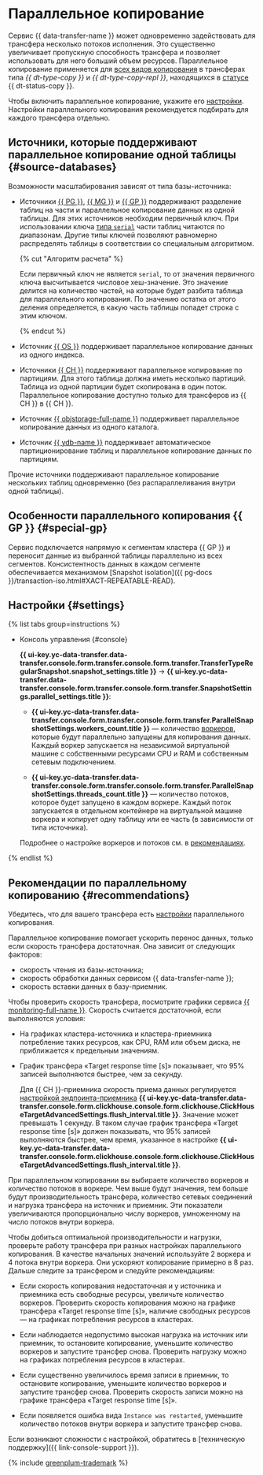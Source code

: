 # Параллельное копирование

Сервис {{ data-transfer-name }} может одновременно задействовать для трансфера несколько потоков исполнения. Это существенно увеличивает пропускную способность трансфера и позволяет использовать для него больший объем ресурсов. Параллельное копирование применяется для [всех видов копирования](transfer-lifecycle.md#copy) в трансферах типа _{{ dt-type-copy }}_ и _{{ dt-type-copy-repl }}_, находящихся в [статусе](transfer-lifecycle.md#statuses) {{ dt-status-copy }}.

Чтобы включить параллельное копирование, укажите его [настройки](#settings). Настройки параллельного копирования рекомендуется подбирать для каждого трансфера отдельно.

## Источники, которые поддерживают параллельное копирование одной таблицы {#source-databases}

Возможности масштабирования зависят от типа базы-источника:

* Источники [{{ PG }}](../operations/endpoint/source/postgresql.md), [{{ MG }}](../operations/endpoint/source/mongodb.md) и [{{ GP }}](../operations/endpoint/source/greenplum.md) поддерживают разделение таблиц на части и параллельное копирование данных из одной таблицы. Для этих источников необходим первичный ключ. При использовании ключа [типа `serial`](https://www.postgresql.org/docs/current/datatype-numeric.html#DATATYPE-SERIAL) части таблиц читаются по диапазонам. Другие типы ключей позволяют равномерно распределять таблицы в соответствии со специальным алгоритмом.

  {% cut "Алгоритм расчета" %}

  Если первичный ключ не является `serial`, то от значения первичного ключа высчитывается числовое хеш-значение. Это значение делится на количество частей, на которые будет разбита таблица для параллельного копирования. По значению остатка от этого деления определяется, в какую часть таблицы попадет строка с этим ключом.

  {% endcut %}

* Источник [{{ OS }}](../operations/endpoint/source/opensearch.md) поддерживает параллельное копирование данных из одного индекса.
* Источники [{{ CH }}](../operations/endpoint/source/clickhouse.md) поддерживают параллельное копирование по партициям. Для этого таблица должна иметь несколько партиций. Таблица из одной партиции будет скопирована в один поток. Параллельное копирование доступно только для трансферов из {{ CH }} в {{ CH }}.
* Источник [{{ objstorage-full-name }}](../operations/endpoint/source/object-storage.md) поддерживает параллельное копирование данных из одного каталога.
* Источник [{{ ydb-name }}](../operations/endpoint/source/ydb.md) поддерживает автоматическое партиционирование таблиц и параллельное копирование данных по партициям.

Прочие источники поддерживают параллельное копирование нескольких таблиц одновременно (без распараллеливания внутри одной таблицы).

## Особенности параллельного копирования {{ GP }} {#special-gp}

Сервис подключается напрямую к сегментам кластера {{ GP }} и переносит данные из выбранной таблицы параллельно из всех сегментов. Консистентность данных в каждом сегменте обеспечивается механизмом [Snapshot isolation]({{ pg-docs }}/transaction-iso.html#XACT-REPEATABLE-READ).

## Настройки {#settings}

{% list tabs group=instructions %}

- Консоль управления {#console}


  **{{ ui-key.yc-data-transfer.data-transfer.console.form.transfer.console.form.transfer.TransferTypeRegularSnapshot.snapshot_settings.title }}** → **{{ ui-key.yc-data-transfer.data-transfer.console.form.transfer.console.form.transfer.SnapshotSettings.parallel_settings.title }}**:

  * **{{ ui-key.yc-data-transfer.data-transfer.console.form.transfer.console.form.transfer.ParallelSnapshotSettings.workers_count.title }}** — количество [воркеров](index.md#worker), которые будут параллельно запущены для копирования данных. Каждый воркер запускается на независимой виртуальной машине с собственными ресурсами CPU и RAM и собственным сетевым подключением.

  * **{{ ui-key.yc-data-transfer.data-transfer.console.form.transfer.console.form.transfer.ParallelSnapshotSettings.threads_count.title }}** — количество потоков, которое будет запущено в каждом воркере. Каждый поток запускается в отдельном контейнере на виртуальной машине воркера и копирует одну таблицу или ее часть (в зависимости от типа источника).

  Подробнее о настройке воркеров и потоков см. в [рекомендациях](#recommendations).


{% endlist %}

## Рекомендации по параллельному копированию {#recommendations}

Убедитесь, что для вашего трансфера есть [настройки](#settings) параллельного копирования.

Параллельное копирование помогает ускорить перенос данных, только если скорость трансфера достаточная. Она зависит от следующих факторов:

* скорость чтения из базы-источника;
* скорость обработки данных сервисом {{ data-transfer-name }};
* скорость вставки данных в базу-приемник.

Чтобы проверить скорость трансфера, посмотрите графики сервиса [{{ monitoring-full-name }}](../../monitoring/). Скорость считается достаточной, если выполняются условия:

* На графиках кластера-источника и кластера-приемника потребление таких ресурсов, как CPU, RAM или объем диска, не приближается к предельным значениям.

* График трансфера «Target response time [s]» показывает, что 95% записей выполняются быстрее, чем за секунду.

    Для {{ CH }}-приемника скорость приема данных регулируется [настройкой эндпоинта-приемника](../operations/endpoint/target/clickhouse.md#additional-settings) **{{ ui-key.yc-data-transfer.data-transfer.console.form.clickhouse.console.form.clickhouse.ClickHouseTargetAdvancedSettings.flush_interval.title }}**. Значение может превышать 1 секунду. В таком случае график трансфера «Target response time [s]» должен показывать, что 95% записей выполняются быстрее, чем время, указанное в настройке **{{ ui-key.yc-data-transfer.data-transfer.console.form.clickhouse.console.form.clickhouse.ClickHouseTargetAdvancedSettings.flush_interval.title }}**.

При параллельном копировании вы выбираете количество воркеров и количество потоков в воркере. Чем выше будут значения, тем больше будут производительность трансфера, количество сетевых соединений и нагрузка трансфера на источник и приемник. Эти показатели увеличиваются пропорционально числу воркеров, умноженному на число потоков внутри воркера.

Чтобы добиться оптимальной производительности и нагрузки, проверьте работу трансфера при разных настройках параллельного копирования. В качестве начальных значений используйте 2 воркера и 4 потока внутри воркера. Они ускоряют копирование примерно в 8 раз. Дальше следите за трансфером и следуйте рекомендациям:

* Если скорость копирования недостаточная и у источника и приемника есть свободные ресурсы, увеличьте количество воркеров. Проверить скорость копирования можно на графике трансфера «Target response time [s]», наличие свободных ресурсов — на графиках потребления ресурсов в кластерах.

* Если наблюдается недопустимо высокая нагрузка на источник или приемник, то остановите копирование, уменьшите количество воркеров и запустите трансфер снова. Проверить нагрузку можно на графиках потребления ресурсов в кластерах.

* Если существенно увеличилось время записи в приемник, то остановите копирование, уменьшите количество воркеров и запустите трансфер снова. Проверить скорость записи можно на графике трансфера «Target response time [s]».

* Если появляется ошибка вида `Instance was restarted`, уменьшите количество потоков внутри воркера и запустите трансфер снова.

Если возникают сложности с настройкой, обратитесь в [техническую поддержку]({{ link-console-support }}).

{% include [greenplum-trademark](../../_includes/mdb/mgp/trademark.md) %}